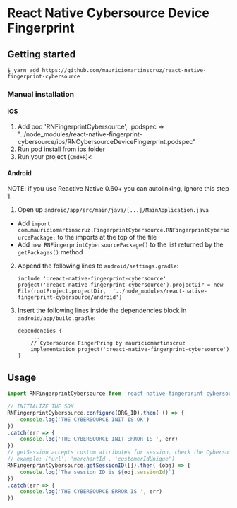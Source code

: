 
# React Native Cybersource Device Fingerprint

## Getting started

`$ yarn add https://github.com/mauriciomartinscruz/react-native-fingerprint-cybersource`

### Manual installation

#### iOS

1. Add pod 'RNFingerprintCybersource', :podspec => "../node_modules/react-native-fingerprint-cybersource/ios/RNCybersourceDeviceFingerprint.podspec"
2. Run pod install from ios folder
3. Run your project (`Cmd+R`)<

#### Android

NOTE: if you use Reactive Native 0.60+ you can autolinking, ignore this step 1.

1. Open up `android/app/src/main/java/[...]/MainApplication.java`
  - Add `import com.mauriciomartinscruz.FingerprintCybersource.RNFingerprintCybersourcePackage;` to the imports at the top of the file
  - Add `new RNFingerprintCybersourcePackage()` to the list returned by the `getPackages()` method
2. Append the following lines to `android/settings.gradle`:
  	```
  	include ':react-native-fingerprint-cybersource'
  	project(':react-native-fingerprint-cybersource').projectDir = new File(rootProject.projectDir, 	'../node_modules/react-native-fingerprint-cybersource/android')
  	```
3. Insert the following lines inside the dependencies block in `android/app/build.gradle`:
  	```
	dependencies {
		...
		// Cybersource FingerPring by mauriciomartinscruz
		implementation project(':react-native-fingerprint-cybersource')
	}
  	```


## Usage
```javascript
import RNFingerprintCybersource from 'react-native-fingerprint-cybersource'

// INITIALIZE THE SDK
RNFingerprintCybersource.configure(ORG_ID).then( () => {
	console.log('THE CYBERSOURCE INIT IS OK')
})
.catch(err => {
	console.log('THE CYBERSOURCE INIT ERROR IS ', err)
})
// getSession accepts custom attributes for session, check the Cybersource SDK documentation
// example: ['url', 'merchantId', 'customerIdUnique']
RNFingerprintCybersource.getSessionID([]).then( (obj) => {
	console.log(`The session ID is ${obj.sessionId}`)
})
.catch(err => {
	console.log('THE CYBERSOURCE ERROR IS ', err)
})

```
  
